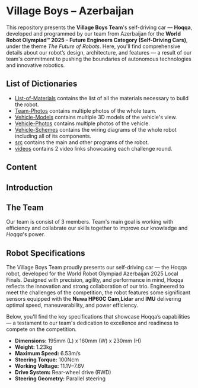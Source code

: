 Village Boys – Azerbaijan
====

This repository presents the **Village Boys Team**'s self-driving car — **Hoqqa**, developed and programmed by our team from Azerbaijan for the **World Robot Olympiad™ 2025 – Future Engineers Category (Self-Driving Cars)**, under the theme *The Future of Robots*. Here, you'll find comprehensive details about our robot’s design, architecture, and features — a result of our team's commitment to pushing the boundaries of autonomous technologies and innovative robotics.

## List of Dictionaries

* [List-of-Materials](https://github.com/AlibaliAlibayov/WRO2025-FE-VillageBoys/tree/main/List-of-Materials) contains the list of all the materials necessary to build the robot.
* [Team-Photos](https://github.com/AlibaliAlibayov/WRO2025-FE-VillageBoys/tree/main/Team-Photos) contains multiple photos of the whole team.
* [Vehicle-Models](https://github.com/AlibaliAlibayov/WRO2025-FE-VillageBoys/tree/main/Vehicle-Models) contains multiple 3D models of the vehicle's view.
* [Vehicle-Photos](https://github.com/AlibaliAlibayov/WRO2025-FE-VillageBoys/tree/main/Vehicle-Photos) contains multiple photos of the vehicle.
* [Vehicle-Schemes](https://github.com/AlibaliAlibayov/WRO2025-FE-VillageBoys/tree/main/Vehicle-Schemes) contains the wiring diagrams of the whole robot including all of its components.
* [src](https://github.com/AlibaliAlibayov/WRO2025-FE-VillageBoys/tree/main/src) contains the main and other programs of the robot.
* [videos](https://github.com/AlibaliAlibayov/WRO2025-FE-VillageBoys/tree/main/src) contains 2 video links showcasing each challenge round.
  
## Content



## Introduction



## The Team

  Our team is consist of 3 members. Team's main goal is working with efficiency and collabrate our skills together to improve our knowladge and _Hoqqa_'s power.


## Robot Specifications

The Village Boys Team proudly presents our self-driving car — the Hoqqa robot, developed for the World Robot Olympiad Azerbaijan 2025 Local Finals. Designed with precision, agility, and performance in mind, Hoqqa reflects the innovation and strong collaboration of our trio. Engineered to meet the challenges of the competition, the robot features some significant sensors equipped with the **Nuwa HP60C Cam**,**Lidar** and **IMU** delivering optimal speed, maneuverability, and power efficiency.

Below, you'll find the key specifications that showcase Hoqqa’s capabilities — a testament to our team's dedication to excellence and readiness to compete on the competition.

  * **Dimensions:** 195mm (L) x 160mm (W) x 230mm (H)
  * **Weight:** 1.23kg
  * **Maximum Speed:** 6.53m/s
  * **Steering Torque:** 100Ncm
  * **Working Voltage:** 11.1V–7.6V
  * **Drive System:** Rear-wheel drive (RWD)
  * **Steering Geometry:** Parallel steering
